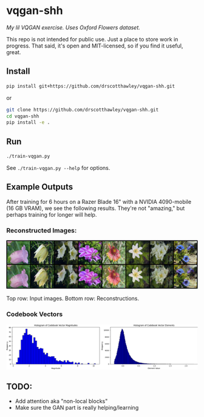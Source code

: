 # vqgan-shh

*My lil VQGAN exercise. Uses Oxford Flowers dataset.*

This repo is not intended for public use. Just a place to store work in progress. That said, it's open and MIT-licensed, so if you find it useful, great.

## Install

```bash
pip install git+https://github.com/drscotthawley/vqgan-shh.git
```

or 

```bash
git clone https://github.com/drscotthawley/vqgan-shh.git
cd vqgan-shh
pip install -e .
```

## Run

```bash
./train-vqgan.py
```

See `./train-vqgan.py --help` for options.

## Example Outputs

After training for 6 hours on a Razer Blade 16" with a NVIDIA 4090-mobile (16 GB VRAM), we see the following results.  They're not "amazing," but perhaps training for longer will help. 


### Reconstructed Images:
![Example image output](examples/example_demo.png)

Top row: Input images. Bottom row: Reconstructions.

### Codebook Vectors
![Example codebook vector histograms](examples/example_histogram.png)

## TODO:
- Add attention aka "non-local blocks"
- Make sure the GAN part is really helping/learning
  
